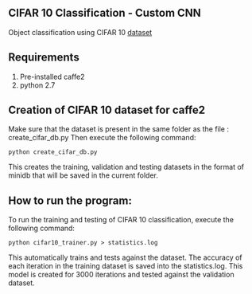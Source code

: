 ## CIFAR 10 Classification - Custom CNN
Object classification using CIFAR 10 [dataset](https://www.cs.toronto.edu/~kriz/cifar.html)

## Requirements
1. Pre-installed caffe2
2. python 2.7

## Creation of CIFAR 10 dataset for caffe2
Make sure that the dataset is present in the same folder as the file : create_cifar_db.py
Then execute the following command:

```
python create_cifar_db.py
```
This creates the training, validation and testing datasets in the format of minidb that will be saved in the current folder.

## How to run the program:
To run the training and testing of CIFAR 10 classification, execute the following command:

```
python cifar10_trainer.py > statistics.log
```

This automatically trains and tests against the dataset. The accuracy of each iteration in the training dataset is saved 
into the statistics.log.
This model is created for 3000 iterations and tested against the validation dataset.
